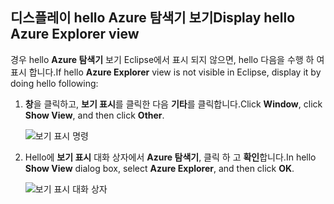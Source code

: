 ## <a name="display-hello-azure-explorer-view"></a><span data-ttu-id="0c722-101">디스플레이 hello Azure 탐색기 보기</span><span class="sxs-lookup"><span data-stu-id="0c722-101">Display hello Azure Explorer view</span></span>

<span data-ttu-id="0c722-102">경우 hello **Azure 탐색기** 보기 Eclipse에서 표시 되지 않으면, hello 다음을 수행 하 여 표시 합니다.</span><span class="sxs-lookup"><span data-stu-id="0c722-102">If hello **Azure Explorer** view is not visible in Eclipse, display it by doing hello following:</span></span>

1. <span data-ttu-id="0c722-103">**창**을 클릭하고, **보기 표시**를 클릭한 다음 **기타**를 클릭합니다.</span><span class="sxs-lookup"><span data-stu-id="0c722-103">Click **Window**, click **Show View**, and then click **Other**.</span></span>

   ![보기 표시 명령](./media/azure-toolkit-for-eclipse-show-azure-explorer/show-az-exp-01.png)

2. <span data-ttu-id="0c722-105">Hello에 **보기 표시** 대화 상자에서 **Azure 탐색기**, 클릭 하 고 **확인**합니다.</span><span class="sxs-lookup"><span data-stu-id="0c722-105">In hello **Show View** dialog box, select **Azure Explorer**, and then click **OK**.</span></span>

   ![보기 표시 대화 상자](./media/azure-toolkit-for-eclipse-show-azure-explorer/show-az-exp-02.png)

